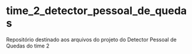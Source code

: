 # time_2_detector_pessoal_de_quedas
Repositório destinado aos arquivos do projeto do Detector Pessoal de Quedas do time 2
